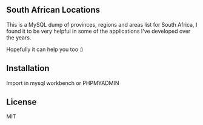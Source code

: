 ## South African Locations

This is a MySQL dump of provinces, regions and areas list for South Africa, I found it to be very helpful in some of the applications I've developed over the years.

Hopefully it can help you too :)

## Installation

Import in mysql workbench or PHPMYADMIN

## License

MIT
